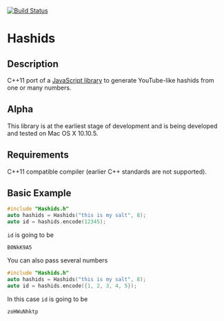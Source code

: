 [![Build Status](https://travis-ci.org/msolomatin/hashids.cpp.svg?branch=master)](https://travis-ci.org/msolomatin/hashids.cpp)

# Hashids

## Description
C++11 port of a [JavaScript library](http://hashids.org/javascript/) to generate YouTube-like hashids from one or many numbers.

## Alpha
This library is at the earliest stage of development and is being developed and tested on Mac OS X 10.10.5.

## Requirements
C++11 compatible compiler (earlier C++ standards are not supported).

## Basic Example

```C++
#include "Hashids.h"
auto hashids = Hashids("this is my salt", 8);
auto id = hashids.encode(12345);
```
```id``` is going to be
```
B0NkK9A5
```

You can also pass several numbers
```C++
#include "Hashids.h"
auto hashids = Hashids("this is my salt", 8);
auto id = hashids.encode({1, 2, 3, 4, 5});
```
In this case ```id``` is going to be
```
zoHWuNhktp
```
